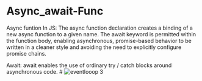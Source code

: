 # Async_await-Func

  Async funtion In JS:
                The async function declaration creates a binding of a new async function to a given name.
                The await keyword is permitted within the function body, enabling asynchronous, 
                promise-based behavior to be written in a cleaner style and avoiding the need to
                explicitly configure promise chains.
            
Await:
        await enables the use of ordinary try / catch blocks around asynchronous code.
        #
![eventlooop 3](https://github.com/habibhaseeb/Async_await-Func/assets/121166723/0f8d1ec5-de18-47ca-8cd1-5526e5d9df8c)

